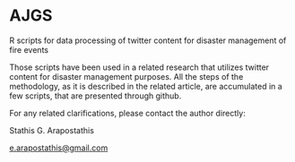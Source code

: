 # AJGS
R scripts for data processing of twitter content for disaster management of fire events

Those scripts have been used in a related research that utilizes twitter content for disaster management purposes.
All the steps of the methodology, as it is described in the related article, are accumulated in a few scripts, that are presented through github.

For any related clarifications, please contact the author directly:

Stathis G. Arapostathis

e.arapostathis@gmail.com 
